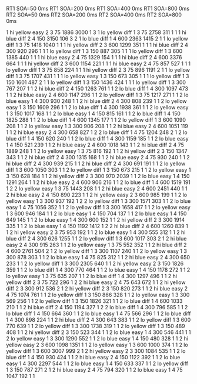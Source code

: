 RT1 SOA=50  0ms
RT1 SOA=200 0ms
RT1 SOA=400 0ms
RT1 SOA=800 0ms
RT2 SOA=50  0ms
RT2 SOA=200 0ms
RT2 SOA=400 0ms
RT2 SOA=800 0ms

1	hi	yellow	easy	2	3	75	1886	3000	1	3
1	lo	yellow	diff	1	3	75	2758	311	1	1
1	hi	blue	diff	2	4	150	3150	106	3	2
1	lo	blue	diff	1	4	600	2363	1415	2	1
1	lo	yellow	diff	1	3	75	1418	1040	1	1
1	hi	yellow	diff	2	3	600	1299	351	1	1
1	hi	blue	diff	2	4	300	920	296	1	1
1	lo	yellow	diff	1	3	150	887	305	1	1
1	lo	yellow	diff	1	3	600	1385	440	1	1
1	hi	blue	easy	2	4	75	1329	154	1	1
1	hi	blue	diff	2	4	600	3376	664	1	1
1	hi	yellow	diff	2	3	600	1154	221	1	1
1	hi	blue	easy	2	4	75	857	527	1	1
1	lo	yellow	diff	1	3	75	858	224	1	1
1	hi	yellow	diff	2	3	75	896	1191	2	1
1	lo	yellow	diff	1	3	75	1707	431	1	1
1	lo	yellow	easy	1	3	150	673	305	1	1
1	lo	yellow	diff	1	3	150	1601	487	2	1
1	lo	yellow	diff	1	3	150	1436	424	1	1
1	lo	yellow	diff	1	3	300	767	207	1	1
2	hi	blue	diff	2	4	150	1263	761	1	1
2	lo	blue	diff	1	4	300	1097	473	1	1
2	hi	blue	easy	2	4	600	1147	296	1	1
2	lo	yellow	diff	1	3	75	1217	271	1	1
2	lo	blue	easy	1	4	300	930	248	1	1
2	hi	blue	diff	2	4	300	808	239	1	1
2	lo	yellow	easy	1	3	150	1609	296	1	1
2	lo	blue	diff	1	4	300	1938	361	1	1
2	lo	yellow	easy	1	3	150	1017	168	1	1
2	lo	blue	easy	1	4	150	815	161	1	1
2	lo	blue	diff	1	4	150	1825	288	1	1
2	lo	blue	diff	1	4	600	1345	177	1	1
2	lo	yellow	diff	1	3	600	1090	208	1	1
2	lo	yellow	easy	1	3	300	906	208	1	1
2	hi	blue	easy	2	4	600	1051	119	1	1
2	hi	blue	easy	2	4	300	658	827	1	2
2	lo	blue	diff	1	4	75	1204	248	2	1
2	lo	blue	diff	1	4	150	620	240	1	1
2	lo	blue	diff	1	4	300	1159	185	1	1
2	lo	blue	easy	1	4	150	521	239	1	1
2	hi	blue	easy	2	4	600	1018	143	1	1
2	hi	blue	diff	2	4	75	1889	248	1	1
2	lo	yellow	easy	1	3	75	816	192	1	1
2	hi	yellow	diff	2	3	150	1347	343	1	1
2	hi	blue	diff	2	4	300	1315	168	1	1
2	hi	blue	easy	2	4	75	930	240	1	1
2	hi	blue	diff	2	4	300	939	215	1	1
2	hi	blue	diff	2	4	300	691	191	1	1
2	lo	yellow	diff	1	3	600	1050	303	1	1
2	lo	yellow	diff	1	3	150	673	215	1	1
2	lo	yellow	easy	1	3	150	628	184	1	1
2	hi	yellow	diff	2	3	300	970	2039	1	1
2	lo	blue	easy	1	4	150	1291	264	1	1
2	hi	blue	easy	2	4	600	906	216	1	1
2	lo	blue	diff	1	4	600	1519	191	1	2
2	lo	yellow	easy	1	3	75	1443	208	1	1
2	hi	blue	easy	2	4	600	2451	440	1	1
2	hi	blue	easy	2	4	150	890	223	1	1
2	hi	yellow	easy	2	3	600	985	199	1	1
2	lo	yellow	easy	1	3	300	937	192	1	2
2	lo	yellow	diff	1	3	300	1571	303	1	1
2	lo	blue	easy	1	4	75	1056	352	1	1
2	lo	yellow	diff	1	3	300	1658	417	1	1
2	lo	yellow	easy	1	3	600	946	184	1	1
2	lo	blue	easy	1	4	150	704	137	1	1
2	lo	blue	easy	1	4	150	649	145	1	1
2	lo	blue	easy	1	4	300	600	152	1	1
2	hi	yellow	diff	2	3	300	1914	335	1	1
2	lo	blue	easy	1	4	150	1192	1412	1	2
2	hi	blue	diff	2	4	600	1260	839	1	1
2	hi	yellow	easy	2	3	75	953	192	1	1
2	lo	blue	easy	1	4	300	555	312	1	1
2	hi	blue	diff	2	4	300	626	1255	1	1
2	lo	yellow	diff	1	3	600	1017	303	2	1
2	hi	blue	easy	2	4	300	915	263	1	1
2	lo	yellow	easy	1	3	75	552	352	1	1
2	hi	blue	diff	2	4	600	2761	504	2	1
2	lo	yellow	diff	1	3	300	1107	240	1	1
2	lo	yellow	easy	1	3	300	878	303	1	1
2	lo	blue	easy	1	4	75	825	312	1	1
2	hi	blue	easy	2	4	300	650	233	1	1
2	lo	yellow	diff	1	3	300	2305	640	1	1
2	hi	yellow	easy	2	3	150	1826	359	1	1
2	lo	blue	diff	1	4	300	770	464	1	1
2	lo	blue	easy	1	4	150	1178	272	1	1
2	lo	yellow	easy	1	3	75	635	207	1	1
2	lo	blue	diff	1	4	300	1297	496	1	1
2	hi	yellow	diff	2	3	75	722	296	1	2
2	hi	blue	easy	2	4	75	643	672	1	1
2	hi	yellow	diff	2	3	300	912	536	2	1
2	hi	yellow	diff	2	3	150	820	273	1	1
2	hi	blue	easy	2	4	75	1074	761	1	1
2	lo	yellow	diff	1	3	150	866	328	1	1
2	lo	yellow	easy	1	3	300	569	256	1	1
2	lo	yellow	diff	1	3	150	1826	321	1	1
2	lo	blue	diff	1	4	600	1033	210	1	1
2	hi	blue	diff	2	4	150	1194	327	1	2
2	lo	blue	diff	1	4	300	796	585	1	1
2	lo	blue	diff	1	4	150	664	360	1	1
2	lo	blue	easy	1	4	75	566	296	1	1
2	lo	blue	diff	1	4	300	898	224	1	1
2	hi	blue	diff	2	4	300	643	383	1	1
2	lo	yellow	diff	1	3	600	770	639	1	1
2	lo	yellow	diff	1	3	300	1738	319	1	1
2	lo	yellow	diff	1	3	150	489	408	1	1
2	hi	yellow	diff	2	3	150	523	344	1	1
2	lo	blue	easy	1	4	300	546	441	1	1
2	lo	yellow	easy	1	3	300	1290	552	1	1
2	lo	blue	easy	1	4	150	480	328	1	1
2	hi	yellow	easy	2	3	600	1098	1351	1	1
2	lo	yellow	easy	1	3	600	1000	374	1	1
2	lo	yellow	diff	1	3	600	3007	999	2	1
2	hi	yellow	easy	2	3	300	1084	535	1	1
2	lo	blue	diff	1	4	150	930	424	1	1
2	hi	blue	easy	2	4	150	1122	392	1	1
2	lo	blue	easy	1	4	300	2297	544	1	1
2	lo	blue	easy	1	4	150	633	337	1	1
2	lo	yellow	diff	1	3	150	787	271	2	1
2	hi	blue	easy	2	4	75	794	320	1	1
2	lo	blue	easy	1	4	75	1047	192	1	1
